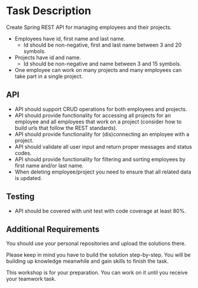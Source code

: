 # Task Description

Create Spring REST API for managing employees and their projects.

- Employees have id, first name and last name.
  - Id should be non-negative, first and last name between 3 and 20 symbols.
- Projects have id and name.
  - Id should be non-negative and name between 3 and 15 symbols.
- One employee can work on many projects and many employees can take part in a single project.

## API

- API should support CRUD operations for both employees and projects.
- API should provide functionality for accessing all projects for an employee and all employees that work on a project (consider how to build urls that follow the REST standards).
- API should provide functionality for (dis)connecting an employee with a project.
- API should validate all user input and return proper messages and status codes.
- API should provide functionality for filtering and sorting employees by first name and/or last name.
- When deleting employee/project you need to ensure that all related data is updated.

## Testing

- API should be covered with unit test with code coverage at least 80%.

## Additional Requirements

You should use your personal repositories and upload the solutions there.

Please keep in mind you have to build the solution step-by-step. You will be building up knowledge meanwhile and gain skills to finish the task.

This workshop is for your preparation. You can work on it until you receive your teamwork task.